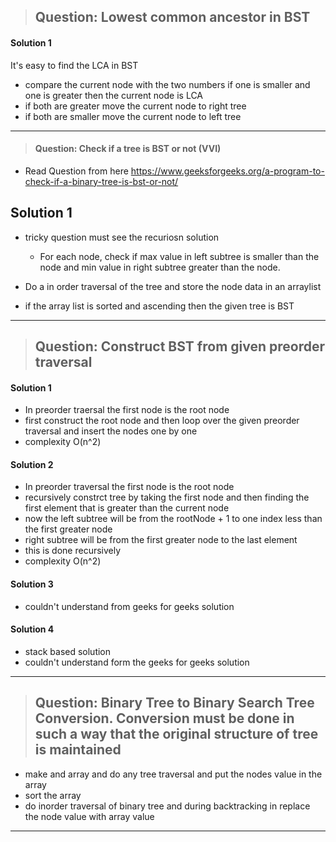 > ## **Question:** Lowest common ancestor in BST

#### Solution 1
It's easy to find the LCA in BST
- compare the current node with the two numbers if one is smaller and one is greater then the current node is LCA
- if both are greater move the current node to right tree
- if both are smaller move the current node to left tree

--------------------------------------------------------------------------------------------------------------

> #### **Question:** Check if a tree is BST or not (VVI)

- Read Question from here https://www.geeksforgeeks.org/a-program-to-check-if-a-binary-tree-is-bst-or-not/

## Solution 1
- tricky question must see the recuriosn solution
   - For each node, check if max value in left subtree is smaller than the node and min value in right subtree greater than the node.


- Do a in order traversal of the tree and store the node data in an arraylist
- if the array list is sorted and ascending then the given tree is BST 


-----------------------------------------------------------------------------------------------------------------

> ## **Question:** Construct BST from given preorder traversal

#### Solution 1
- In preorder traersal the first node is the root node
- first construct the root node and then loop over the given preorder traversal and insert the nodes one by one
- complexity O(n^2)

#### Solution 2
- In preorder traversal the first node is the root node
- recursively constrct tree by taking the first node and then finding the first element that is greater than the current node
- now the left subtree will be from the rootNode + 1 to one index less than the first greater node
- right subtree will be from the first greater node to the last element
- this is done recursively
- complexity O(n^2)

#### Solution 3
- couldn't understand from geeks for geeks solution

#### Solution 4
- stack based solution
- couldn't understand form the geeks for geeks solution


----------------------------------------------------------------------------------------------------------------------------

> ## **Question:** Binary Tree to Binary Search Tree Conversion. Conversion must be done in such a way that the original structure of tree is maintained
- make and array and do any tree traversal and put the nodes value in the array
- sort the array
- do inorder traversal of binary tree and during backtracking in replace the node value with array value





--------------------------------------------------------------------------------------------------------------------------

